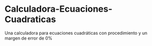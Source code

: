 # Calculadora-Ecuaciones-Cuadraticas
Una calculadora para ecuaciones cuadráticas con procedimiento y un margen de error de 0%
